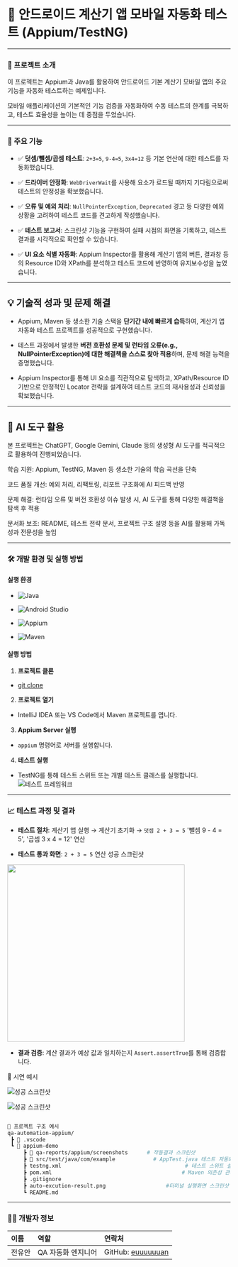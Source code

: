 # 📱 안드로이드 계산기 앱 모바일 자동화 테스트 (Appium/TestNG)








---

### 🌟 프로젝트 소개

이 프로젝트는 Appium과 Java를 활용하여 안드로이드 기본 계산기 모바일 앱의 주요 기능을 자동화 테스트하는 예제입니다.

모바일 애플리케이션의 기본적인 기능 검증을 자동화하여 수동 테스트의 한계를 극복하고, 테스트 효율성을 높이는 데 중점을 두었습니다.

---

### 🚀 주요 기능

-  ✅   **덧셈/뺄셈/곱셈 테스트**: `2+3=5`, `9-4=5`, `3x4=12` 등 기본 연산에 대한 테스트를 자동화했습니다.

-  ✅   **드라이버 안정화**: `WebDriverWait`를 사용해 요소가 로드될 때까지 기다림으로써 테스트의 안정성을 확보했습니다.

-  ✅   **오류 및 예외 처리**: `NullPointerException`, `Deprecated` 경고 등 다양한 예외 상황을 고려하여 테스트 코드를 견고하게 작성했습니다.

-  ✅   **테스트 보고서**: 스크린샷 기능을 구현하여 실패 시점의 화면을 기록하고, 테스트 결과를 시각적으로 확인할 수 있습니다.
  
-  ✅   **UI 요소 식별 자동화**: Appium Inspector를 활용해 계산기 앱의 버튼, 결과창 등의 Resource ID와 XPath를 분석하고 테스트 코드에 반영하여 유지보수성을 높였습니다.


---

## 💡 기술적 성과 및 문제 해결

-   Appium, Maven 등 생소한 기술 스택을 **단기간 내에 빠르게 습득**하여, 계산기 앱 자동화 테스트 프로젝트를 성공적으로 구현했습니다.

-   테스트 과정에서 발생한 **버전 호환성 문제 및 런타임 오류(e.g., NullPointerException)에 대한 해결책을 스스로 찾아 적용**하며, 문제 해결 능력을 증명했습니다.

-   Appium Inspector를 통해 UI 요소를 직관적으로 탐색하고, XPath/Resource ID 기반으로 안정적인 Locator 전략을 설계하여 테스트 코드의 재사용성과 신뢰성을 확보했습니다.


---

## 🤖 AI 도구 활용

본 프로젝트는 ChatGPT, Google Gemini, Claude 등의 생성형 AI 도구를 적극적으로 활용하여 진행되었습니다.

학습 지원: Appium, TestNG, Maven 등 생소한 기술의 학습 곡선을 단축

코드 품질 개선: 예외 처리, 리팩토링, 리포트 구조화에 AI 피드백 반영

문제 해결: 런타임 오류 및 버전 호환성 이슈 발생 시, AI 도구를 통해 다양한 해결책을 탐색 후 적용

문서화 보조: README, 테스트 전략 문서, 프로젝트 구조 설명 등을 AI를 활용해 가독성과 전문성을 높임

---

### 🛠️ 개발 환경 및 실행 방법

#### **실행 환경**

-   ![Java](https://img.shields.io/badge/Java-JDK_21-007396?style=flat-square&logo=openjdk&logoColor=white)

-   ![Android Studio](https://img.shields.io/badge/Android_Studio-Giraffe-3DDC84?style=flat-square&logo=androidstudio&logoColor=white)

-   ![Appium](https://img.shields.io/badge/Appium_Server-3.0.1-F44336?style=flat-square&logo=appium&logoColor=white)

-   ![Maven](https://img.shields.io/badge/Maven-3.9.11-C71A36?style=flat-square&logo=apachemaven&logoColor=white)



#### **실행 방법**

1.  **프로젝트 클론**

-   [git clone](https://github.com/euuuuuuan/qa-automation-appium.git)

2.  **프로젝트 열기**

-   IntelliJ IDEA 또는 VS Code에서 Maven 프로젝트를 엽니다.

3.  **Appium Server 실행**

-   `appium` 명령어로 서버를 실행합니다.

4.  **테스트 실행**

-   TestNG를 통해 테스트 스위트 또는 개별 테스트 클래스를 실행합니다. ![테스트 프레임워크](https://img.shields.io/badge/TestNG-B31B1B?style=flat-square\&logo=testng\&logoColor=white)

---

### 📈 테스트 과정 및 결과

-   **테스트 절차**: 계산기 앱 실행 → 계산기 초기화 → `덧셈 2 + 3 = 5` '뺄셈 9 - 4 = 5', '곱셈 3 x 4 = 12' 연산

-   **테스트 통과 화면**: `2 + 3 = 5` 연산 성공 스크린샷

<img src="https://github.com/euuuuuuan/qa-automation-appium/blob/main/appium-demo/qa-reports/appium/screenshots/addition-result-1757344421489.png" width="400"/>


-   **결과 검증**: 계산 결과가 예상 값과 일치하는지 `Assert.assertTrue`를 통해 검증합니다.

📸 시연 예시

![성공 스크린샷](https://github.com/euuuuuuan/qa-automation-appium/blob/main/auto-excution-result2.png)

![성공 스크린샷](https://github.com/euuuuuuan/qa-automation-appium/blob/main/auto-excution-result3.png)

```bash

📂 프로젝트 구조 예시
qa-automation-appium/
 ┣ 📂 .vscode
 ┗ 📂 appium-demo
     ┣ 📂 qa-reports/appium/screenshots      # 작동결과 스크린샷
     ┣ 📂 src/test/java/com/example            # AppTest.java 테스트 자동화 코드
     ┣ testng.xml                                       # 테스트 스위트 설정
     ┣ pom.xml                                         # Maven 의존성 관리
     ┣ .gitignore          
     ┣ auto-excution-result.png                   #터미널 실행화면 스크린샷
     ┗ README.md
```

---

### 🧑‍💻 개발자 정보

| 이름   | 역할               | 연락처                                                                 |
| :----- | :----------------- | :--------------------------------------------------------------------- |
| 전유안 | QA 자동화 엔지니어 | GitHub: [euuuuuuan](https://github.com/euuuuuuan)


